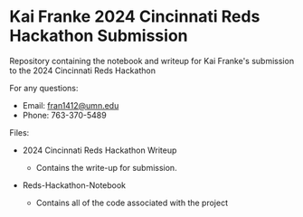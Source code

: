 # Kai Franke 2024 Cincinnati Reds Hackathon Submission

Repository containing the notebook and writeup for Kai Franke's submission to the 2024 Cincinnati Reds Hackathon

For any questions:
* Email: fran1412@umn.edu
* Phone: 763-370-5489

Files:
* 2024 Cincinnati Reds Hackathon Writeup
 
  * Contains the write-up for submission.

* Reds-Hackathon-Notebook
  
  * Contains all of the code associated with the project

